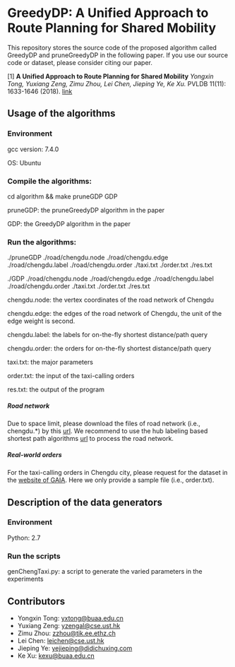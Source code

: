 GreedyDP: A Unified Approach to Route Planning for Shared Mobility
========================================================================

This repository stores the source code of the proposed algorithm called GreedyDP and pruneGreedyDP in the following paper.
If you use our source code or dataset, please consider citing our paper.

[1] **A Unified Approach to Route Planning for Shared Mobility**
*Yongxin Tong, Yuxiang Zeng, Zimu Zhou, Lei Chen, Jieping Ye, Ke Xu.* PVLDB 11(11): 1633-1646 (2018). [link](http://www.vldb.org/pvldb/vol11/p1633-tong.pdf)


Usage of the algorithms
---------------

### Environment

gcc version: 7.4.0 

OS: Ubuntu

### Compile the algorithms: 

cd algorithm && make pruneGDP GDP

pruneGDP: the pruneGreedyDP algorithm in the paper

GDP: the GreedyDP algorithm in the paper

### Run the algorithms:

./pruneGDP ./road/chengdu.node ./road/chengdu.edge ./road/chengdu.label ./road/chengdu.order ./taxi.txt ./order.txt ./res.txt

./GDP ./road/chengdu.node ./road/chengdu.edge ./road/chengdu.label ./road/chengdu.order ./taxi.txt ./order.txt ./res.txt

chengdu.node:  the vertex coordinates of the road network of Chengdu

chengdu.edge:  the edges of the road network of Chengdu, the unit of the edge weight is second.

chengdu.label: the labels for on-the-fly shortest distance/path query

chengdu.order: the orders for on-the-fly shortest distance/path query

taxi.txt:      the major parameters

order.txt:     the input of the taxi-calling orders

res.txt:       the output of the program

##### Road network
Due to space limit, please download the files of road network (i.e., chengdu.*) by this [url](https://drive.google.com/open?id=1w6IGkA-LcW7KUe4B93v9gx4mnwNt4em5).
We recommend to use the hub labeling based shortest path algorithms [url](https://github.com/BUAA-BDA/sspexp_clone) to process the road network. 

##### Real-world orders
For the taxi-calling orders in Chengdu city, please request for the dataset in the [website of GAIA](https://outreach.didichuxing.com/research/opendata/).
Here we only provide a sample file (i.e., order.txt).


Description of the data generators
---------------

### Environment

Python: 2.7

### Run the scripts

genChengTaxi.py: a script to generate the varied parameters in the experiments



Contributors
------------
- Yongxin Tong: yxtong@buaa.edu.cn
- Yuxiang Zeng: yzengal@cse.ust.hk
- Zimu Zhou: zzhou@tik.ee.ethz.ch
- Lei Chen: leichen@cse.ust.hk
- Jieping Ye: yejieping@didichuxing.com
- Ke Xu: kexu@buaa.edu.cn

